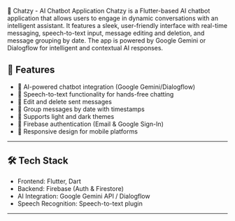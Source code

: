 💬 Chatzy - AI Chatbot Application
Chatzy is a Flutter-based AI chatbot application that allows users to engage in dynamic conversations with an intelligent assistant. It features a sleek, user-friendly interface with real-time messaging, speech-to-text input, message editing and deletion, and message grouping by date. The app is powered by Google Gemini or Dialogflow for intelligent and contextual AI responses.

## 🚀 Features
- 🧠 AI-powered chatbot integration (Google Gemini/Dialogflow)
- 🎤 Speech-to-text functionality for hands-free chatting
- 📝 Edit and delete sent messages
- 📆 Group messages by date with timestamps
- 🌙 Supports light and dark themes
- 🔐 Firebase authentication (Email & Google Sign-In)
- 📱 Responsive design for mobile platforms

------------------------

## 🛠️ Tech Stack
- Frontend: Flutter, Dart
- Backend: Firebase (Auth & Firestore)
- AI Integration: Google Gemini API / Dialogflow
- Speech Recognition: Speech-to-text plugin


---------------------------------